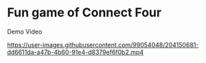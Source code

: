 # Fun game of Connect Four

Demo Video

https://user-images.githubusercontent.com/99054048/204150681-dd6611da-a47b-4b60-91e4-d8379ef6f0b2.mp4


